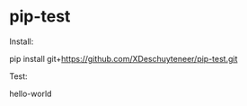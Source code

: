 # pip-test

Install:

pip install git+https://github.com/XDeschuyteneer/pip-test.git

Test:

hello-world
